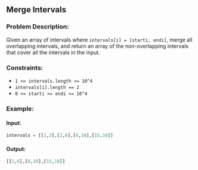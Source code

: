 ## Merge Intervals

### Problem Description:
Given an array of intervals where `intervals[i] = [starti, endi]`, merge all overlapping intervals, and return an array of the non-overlapping intervals that cover all the intervals in the input.

### Constraints:
- `1 <= intervals.length <= 10^4`
- `intervals[i].length == 2`
- `0 <= starti <= endi <= 10^4`

### Example:

#### Input:
```python
intervals = [[1,3],[2,6],[8,10],[15,18]]
```
#### Output:
```python
[[1,6],[8,10],[15,18]]
```
